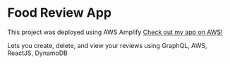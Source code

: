# Food Review App

This project was deployed using AWS Amplify [Check out my app on AWS!](https://master.d18wmua8dzbzvq.amplifyapp.com/)

Lets you create, delete, and view your reviews using GraphQL, AWS, ReactJS, DynamoDB
